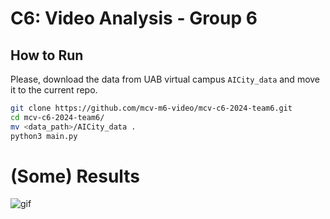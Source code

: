 # C6: Video Analysis - Group 6

## How to Run
Please, download the data from UAB virtual campus `AICity_data` and move it to the current repo.

```sh
git clone https://github.com/mcv-m6-video/mcv-c6-2024-team6.git
cd mcv-c6-2024-team6/
mv <data_path>/AICity_data .
python3 main.py
```

# (Some) Results
![gif](https://github.com/mcv-m6-video/mcv-c6-2024-team6/blob/main/task1/gifs/init_alpha_2.gif)

